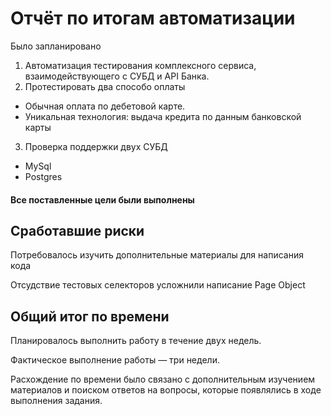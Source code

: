 # Отчёт по итогам автоматизации
Было запланировано 
1.  Автоматизация тестирования комплексного сервиса, взаимодействующего с СУБД и API Банка.
2. Протестировать два способо оплаты 
* Обычная оплата по дебетовой карте.
* Уникальная технология: выдача кредита по данным банковской карты
3. Проверка поддержки двух СУБД
* MySql
* Postgres
#### Все поставленные цели были выполнены 
## Сработавшие риски
Потребовалось изучить дополнительные материалы для написания кода 

Отсудствие тестовых селекторов усложнили написание Page Object

## Общий итог по времени
Планировалось выполнить работу в течение двух недель.

Фактическое выполнение работы — три недели.

Расхождение по времени было связано с дополнительным изучением материалов и поиском ответов на вопросы, которые появлялись в ходе выполнения задания.



